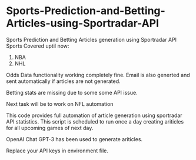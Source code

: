 # Sports-Prediction-and-Betting-Articles-using-Sportradar-API
Sports Prediction and Betting Articles generation using Sportradar API
Sports Covered uptil now:
1. NBA
2. NHL

Odds Data functionality working completely fine. Email is also generted and sent automatically if articles are not generated. 

Betting stats are missing due to some some API issue.

Next task will be to work on NFL automation

This code provides full automation of article generation using sportradar API statistics. This script is scheduled to run once a day creating ariticles for all upcoming games of next day.

OpenAI Chat GPT-3 has been used to generate ariticles.

Replace your API keys in environment file.

